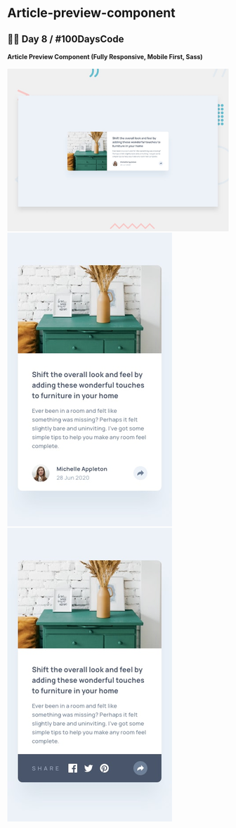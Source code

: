# Article-preview-component
## 👨‍💻 Day 8 / #100DaysCode

#### Article Preview Component (Fully Responsive, Mobile First, Sass)

<p float="left">
  <img src="https://github.com/SadeghRastgoo/Article-preview-component/blob/master/design/desktop-preview.jpg" alt="cover"/>
  <img src="https://github.com/SadeghRastgoo/Article-preview-component/blob/master/design/mobile-design.jpg" alt="cover"/>
  <img src="https://github.com/SadeghRastgoo/Article-preview-component/blob/master/design/mobile-active-state.jpg"  alt="cover"/>
</p>
